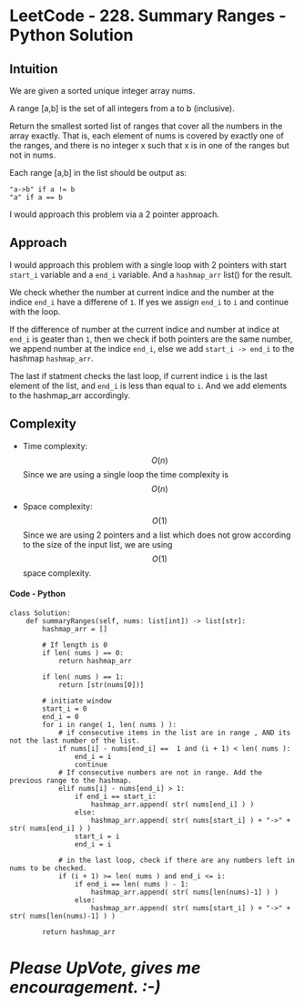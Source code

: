 # LeetCode - 228. Summary Ranges - Python Solution

## Intuition
We are given a sorted unique integer array nums.

A range [a,b] is the set of all integers from a to b (inclusive).

Return the smallest sorted list of ranges that cover all the numbers in the array exactly. That is, each element of nums is covered by exactly one of the ranges, and there is no integer x such that x is in one of the ranges but not in nums.

Each range [a,b] in the list should be output as:

    "a->b" if a != b
    "a" if a == b

I would approach this problem via a 2 pointer approach.

## Approach
I would approach this problem with a single loop with 2 pointers with start `start_i` variable and a `end_i` variable. And a `hashmap_arr` list() for the result. 

We check whether the number at current indice and the number at the indice `end_i` have a differene of `1`. If yes we assign `end_i` to `i` and continue with the loop.

If the difference of number at the current indice and number at indice at `end_i` is geater than `1`, then we check if both pointers are the same number, we append number at the indice `end_i`, else we add `start_i -> end_i` to the hashmap `hashmap_arr`.

The last if statment checks the last loop, if current indice `i` is the last element of the list, and `end_i` is less than equal to `i`. And we add elements to the hashmap_arr accordingly.

## Complexity
- Time complexity: $$O(n)$$
  Since we are using a single loop the time complexity is $$O(n)$$

- Space complexity: $$O(1)$$
  Since we are using 2 pointers and a list which does not grow according to the size of the input list, we are using $$O(1)$$ space complexity.

#### Code - Python
```python3 []
class Solution:
	def summaryRanges(self, nums: list[int]) -> list[str]:
		hashmap_arr = []

		# If length is 0
		if len( nums ) == 0:
			return hashmap_arr

		if len( nums ) == 1:
			return [str(nums[0])]

		# initiate window
		start_i = 0
		end_i = 0
		for i in range( 1, len( nums ) ):
			# if consecutive items in the list are in range , AND its not the last number of the list.
			if nums[i] - nums[end_i] ==  1 and (i + 1) < len( nums ):
				end_i = i
				continue
			# If consecutive numbers are not in range. Add the previous range to the hashmap.
			elif nums[i] - nums[end_i] > 1:
				if end_i == start_i:
					hashmap_arr.append( str( nums[end_i] ) )
				else:
					hashmap_arr.append( str( nums[start_i] ) + "->" + str( nums[end_i] ) )
				start_i = i
				end_i = i

			# in the last loop, check if there are any numbers left in nums to be checked.
			if (i + 1) >= len( nums ) and end_i <= i:
				if end_i == len( nums ) - 1:
					hashmap_arr.append( str( nums[len(nums)-1] ) )
				else:
					hashmap_arr.append( str( nums[start_i] ) + "->" + str( nums[len(nums)-1] ) )

		return hashmap_arr

```

# *Please UpVote, gives me encouragement. :-)*